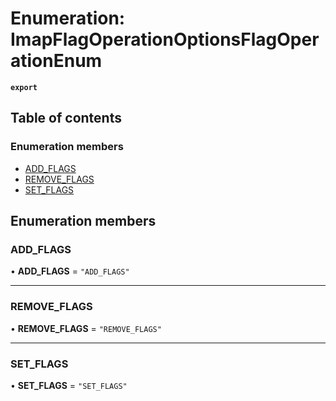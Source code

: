 # Enumeration: ImapFlagOperationOptionsFlagOperationEnum

**`export`**

## Table of contents

### Enumeration members

- [ADD\_FLAGS](ImapFlagOperationOptionsFlagOperationEnum.md#add-flags)
- [REMOVE\_FLAGS](ImapFlagOperationOptionsFlagOperationEnum.md#remove-flags)
- [SET\_FLAGS](ImapFlagOperationOptionsFlagOperationEnum.md#set-flags)

## Enumeration members

### ADD\_FLAGS

• **ADD\_FLAGS** = `"ADD_FLAGS"`

___

### REMOVE\_FLAGS

• **REMOVE\_FLAGS** = `"REMOVE_FLAGS"`

___

### SET\_FLAGS

• **SET\_FLAGS** = `"SET_FLAGS"`
